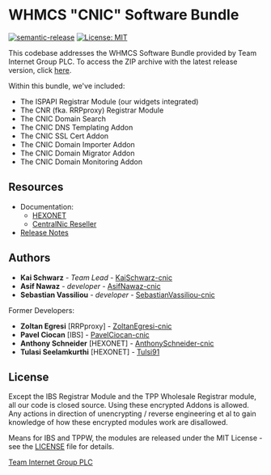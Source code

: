 # WHMCS "CNIC" Software Bundle

[![semantic-release](https://img.shields.io/badge/%20%20%F0%9F%93%A6%F0%9F%9A%80-semantic--release-e10079.svg)](https://github.com/semantic-release/semantic-release)
[![License: MIT](https://img.shields.io/badge/License-MIT-blue.svg)](https://opensource.org/licenses/MIT)

This codebase addresses the WHMCS Software Bundle provided by Team Internet Group PLC. To access the ZIP archive with the latest release version, click [here](https://github.com/centralnicgroup-opensource/rtldev-middleware-whmcs/raw/main/whmcs-cnic-bundle.zip).

Within this bundle, we've included:

- The ISPAPI Registrar Module (our widgets integrated)
- The CNR (fka. RRPproxy) Registrar Module
- The CNIC Domain Search
- The CNIC DNS Templating Addon
- The CNIC SSL Cert Addon
- The CNIC Domain Importer Addon
- The CNIC Domain Migrator Addon
- The CNIC Domain Monitoring Addon

## Resources

- Documentation:
    - [HEXONET](https://www.hexonet.support/hc/en-gb/sections/13647993846813-WHMCS)
    - [CentralNic Reseller](https://support.centralnicreseller.com/hc/en-gb/sections/13438422570781-WHMCS)
- [Release Notes](https://github.com/centralnicgroup-opensource/rtldev-middleware-whmcs/releases)

## Authors

- **Kai Schwarz** - _Team Lead_ - [KaiSchwarz-cnic](https://github.com/KaiSchwarz-cnic)
- **Asif Nawaz** - _developer_ - [AsifNawaz-cnic](https://github.com/AsifNawaz-cnic)
- **Sebastian Vassiliou** - _developer_ - [SebastianVassiliou-cnic](https://github.com/SebastianVassiliou-cnic)

Former Developers:

- **Zoltan Egresi** [RRPproxy] - [ZoltanEgresi-cnic](https://github.com/ZoltanEgresi-cnic)
- **Pavel Ciocan** [IBS] - [PavelCiocan-cnic](https://github.com/PavelCiocan-cnic)
- **Anthony Schneider** [HEXONET] - [AnthonySchneider-cnic](https://github.com/AnthonySchneider-cnic)
- **Tulasi Seelamkurthi** [HEXONET] - [Tulsi91](https://github.com/tulsi91)

## License

Except the IBS Registrar Module and the TPP Wholesale Registrar module, all our code is closed source.
Using these encrypted Addons is allowed. Any actions in direction of unencrypting / reverse engineering et al to gain knowledge of how these encrypted modules work are disallowed.

Means for IBS and TPPW, the modules are released under the MIT License - see the [LICENSE](https://github.com/centralnicgroup-opensource/rtldev-middleware-whmcs/blob/master/LICENSE) file for details.

[Team Internet Group PLC](https://teaminternet.com)
